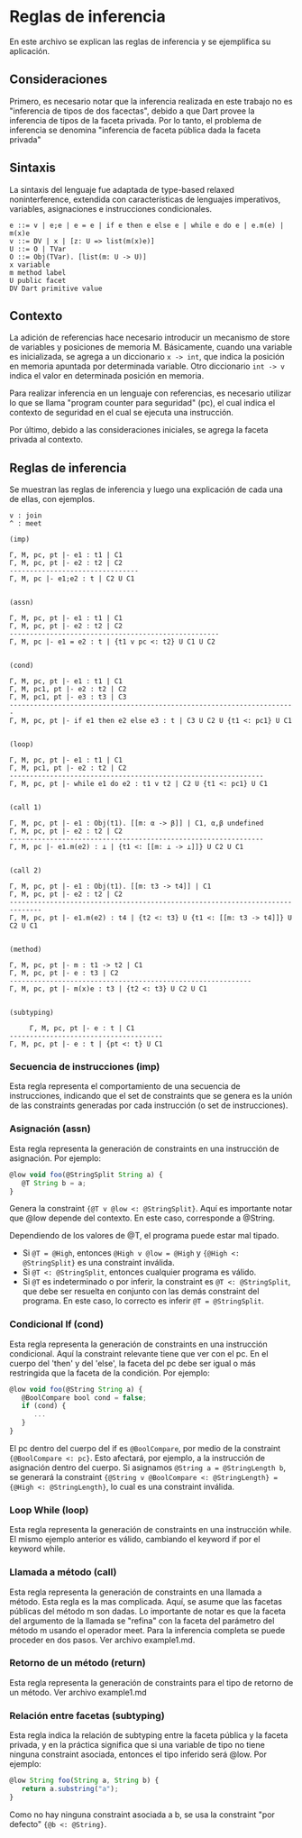 # Reglas de inferencia

En este archivo se explican las reglas de inferencia y se ejemplifica su aplicación.

## Consideraciones

Primero, es necesario notar que la inferencia realizada en este trabajo no es "inferencia de tipos de dos facectas", debido a que Dart provee la inferencia de tipos de la faceta privada. Por lo tanto, el problema de inferencia se denomina "inferencia de faceta pública dada la faceta privada"

## Sintaxis

La sintaxis del lenguaje fue adaptada de type-based relaxed noninterference, extendida con características de lenguajes imperativos, variables, asignaciones e instrucciones condicionales.

```
e ::= v | e;e | e = e | if e then e else e | while e do e | e.m(e) | m(x)e
v ::= DV | x | [z: U => list(m(x)e)]
U ::= O | TVar
O ::= Obj(TVar). [list(m: U -> U)]
x variable
m method label
U public facet
DV Dart primitive value
```

## Contexto

La adición de referencias hace necesario introducir un mecanismo de store de variables y posiciones de memoria M. Básicamente, cuando una variable es inicializada, se agrega a un diccionario `x -> int`, que indica la posición en memoria apuntada por determinada variable. Otro diccionario `int -> v` indica el valor en determinada posición en memoria.

Para realizar inferencia en un lenguaje con referencias, es necesario utilizar lo que se llama "program counter para seguridad" (pc), el cual indica el contexto de seguridad en el cual se ejecuta una instrucción.

Por último, debido a las consideraciones iniciales, se agrega la faceta privada al contexto.

## Reglas de inferencia

Se muestran las reglas de inferencia y luego una explicación de cada una de ellas, con ejemplos.

```
v : join
^ : meet

(imp)

Γ, M, pc, pt |- e1 : t1 | C1
Γ, M, pc, pt |- e2 : t2 | C2
--------------------------------
Γ, M, pc |- e1;e2 : t | C2 U C1


(assn)

Γ, M, pc, pt |- e1 : t1 | C1
Γ, M, pc, pt |- e2 : t2 | C2
----------------------------------------------------
Γ, M, pc |- e1 = e2 : t | {t1 v pc <: t2} U C1 U C2


(cond)

Γ, M, pc, pt |- e1 : t1 | C1  
Γ, M, pc1, pt |- e2 : t2 | C2
Γ, M, pc1, pt |- e3 : t3 | C3
-----------------------------------------------------------------------
Γ, M, pc, pt |- if e1 then e2 else e3 : t | C3 U C2 U {t1 <: pc1} U C1
   

(loop)

Γ, M, pc, pt |- e1 : t1 | C1
Γ, M, pc1, pt |- e2 : t2 | C2
---------------------------------------------------------------
Γ, M, pc, pt |- while e1 do e2 : t1 v t2 | C2 U {t1 <: pc1} U C1
      

(call 1)

Γ, M, pc, pt |- e1 : Obj(t1). [[m: α -> β]] | C1, α,β undefined
Γ, M, pc, pt |- e2 : t2 | C2
---------------------------------------------------------------
Γ, M, pc |- e1.m(e2) : ⊥ | {t1 <: [[m: ⊥ -> ⊥]]} U C2 U C1


(call 2)

Γ, M, pc, pt |- e1 : Obj(t1). [[m: t3 -> t4]] | C1
Γ, M, pc, pt |- e2 : t2 | C2
------------------------------------------------------------------------------
Γ, M, pc, pt |- e1.m(e2) : t4 | {t2 <: t3} U {t1 <: [[m: t3 -> t4]]} U C2 U C1


(method)

Γ, M, pc, pt |- m : t1 -> t2 | C1
Γ, M, pc, pt |- e : t3 | C2
------------------------------------------------------------
Γ, M, pc, pt |- m(x)e : t3 | {t2 <: t3} U C2 U C1

    
(subtyping)

     Γ, M, pc, pt |- e : t | C1
--------------------------------------
Γ, M, pc, pt |- e : t | {pt <: t} U C1
```

### Secuencia de instrucciones (imp)

Esta regla representa el comportamiento de una secuencia de instrucciones, indicando que el set de constraints que se genera es la unión de las constraints generadas por cada instrucción (o set de instrucciones).

### Asignación (assn)

Esta regla representa la generación de constraints en una instrucción de asignación. Por ejemplo:

```javascript
@low void foo(@StringSplit String a) {
   @T String b = a;
}
```

Genera la constraint `{@T v @low <: @StringSplit}`. Aquí es importante notar que @low depende del contexto. En este caso, corresponde a @String.

Dependiendo de los valores de @T, el programa puede estar mal tipado.

- Si `@T = @High`, entonces `@High v @low = @High` y `{@High <: @StringSplit}` es una constraint inválida.
- Si `@T <: @StringSplit`, entonces cualquier programa es válido.
- Si `@T` es indeterminado o por inferir, la constraint es `@T <: @StringSplit`, que debe ser resuelta en conjunto con las demás constraint del programa. En este caso, lo correcto es inferir `@T = @StringSplit`.

### Condicional If (cond)

Esta regla representa la generación de constraints en una instrucción condicional. Aquí la constraint relevante tiene que ver con el pc. En el cuerpo del 'then' y del 'else', la faceta del pc debe ser igual o más restringida que la faceta de la condición. Por ejemplo:

```javascript
@low void foo(@String String a) {
   @BoolCompare bool cond = false;
   if (cond) {
      ...
   }
}
```

El pc dentro del cuerpo del if es `@BoolCompare`, por medio de la constraint `{@BoolCompare <: pc}`. Esto afectará, por ejemplo, a la instrucción de asignación dentro del cuerpo. Si asignamos `@String a = @StringLength b`, se generará la constraint `{@String v @BoolCompare <: @StringLength} = {@High <: @StringLength}`, lo cual es una constraint inválida.

### Loop While (loop)

Esta regla representa la generación de constraints en una instrucción while. El mismo ejemplo anterior es válido, cambiando el keyword if por el keyword while.

### Llamada a método (call)

Esta regla representa la generación de constraints en una llamada a método. Esta regla es la mas complicada. Aquí, se asume que las facetas públicas del método m son dadas. Lo importante de notar es que la faceta del argumento de la llamada se "refina" con la faceta del parámetro del método m usando el operador meet. Para la inferencia completa se puede proceder en dos pasos. Ver archivo example1.md.

### Retorno de un método (return)

Esta regla representa la generación de constraints para el tipo de retorno de un método. Ver archivo example1.md 

### Relación entre facetas (subtyping)

Esta regla indica la relación de subtyping entre la faceta pública y la faceta privada, y en la práctica significa que si una variable de tipo no tiene ninguna constraint asociada, entonces el tipo inferido será @low. Por ejemplo:

```javascript
@low String foo(String a, String b) {
   return a.substring("a");
}
```

Como no hay ninguna constraint asociada a b, se usa la constraint "por defecto" `{@b <: @String}`.

